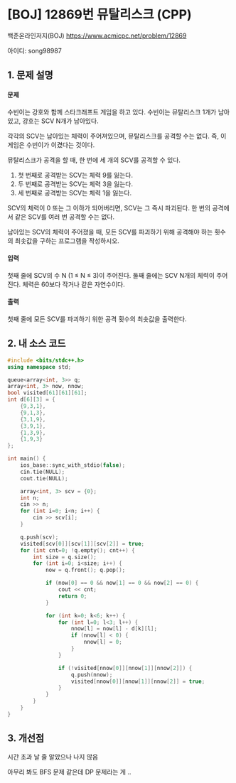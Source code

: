 # [BOJ] 12869번 뮤탈리스크 (CPP)

백준온라인저지(BOJ) https://www.acmicpc.net/problem/12869

아이디: song98987


## 1. 문제 설명

#### 문제
수빈이는 강호와 함께 스타크래프트 게임을 하고 있다. 수빈이는 뮤탈리스크 1개가 남아있고, 강호는 SCV N개가 남아있다.

각각의 SCV는 남아있는 체력이 주어져있으며, 뮤탈리스크를 공격할 수는 없다. 즉, 이 게임은 수빈이가 이겼다는 것이다.

뮤탈리스크가 공격을 할 때, 한 번에 세 개의 SCV를 공격할 수 있다.

1. 첫 번째로 공격받는 SCV는 체력 9를 잃는다.
2. 두 번째로 공격받는 SCV는 체력 3을 잃는다.
3. 세 번째로 공격받는 SCV는 체력 1을 잃는다.

SCV의 체력이 0 또는 그 이하가 되어버리면, SCV는 그 즉시 파괴된다. 한 번의 공격에서 같은 SCV를 여러 번 공격할 수는 없다.

남아있는 SCV의 체력이 주어졌을 때, 모든 SCV를 파괴하기 위해 공격해야 하는 횟수의 최솟값을 구하는 프로그램을 작성하시오.

#### 입력
첫째 줄에 SCV의 수 N (1 ≤ N ≤ 3)이 주어진다. 둘째 줄에는 SCV N개의 체력이 주어진다. 체력은 60보다 작거나 같은 자연수이다.

#### 출력
첫째 줄에 모든 SCV를 파괴하기 위한 공격 횟수의 최솟값을 출력한다.

## 2. 내 소스 코드

```c++
#include <bits/stdc++.h>
using namespace std;

queue<array<int, 3>> q;
array<int, 3> now, nnow;
bool visited[61][61][61];
int d[6][3] = {
    {9,3,1},
    {9,1,3},
    {3,1,9},
    {3,9,1},
    {1,3,9},
    {1,9,3}
};

int main() {
    ios_base::sync_with_stdio(false);
    cin.tie(NULL);
    cout.tie(NULL);

    array<int, 3> scv = {0};
    int n;
    cin >> n;
    for (int i=0; i<n; i++) {
        cin >> scv[i];
    }

    q.push(scv);
    visited[scv[0]][scv[1]][scv[2]] = true;
    for (int cnt=0; !q.empty(); cnt++) {
        int size = q.size();
        for (int i=0; i<size; i++) {
            now = q.front(); q.pop();

            if (now[0] == 0 && now[1] == 0 && now[2] == 0) {
                cout << cnt;
                return 0;
            }

            for (int k=0; k<6; k++) {
                for (int l=0; l<3; l++) {
                    nnow[l] = now[l] - d[k][l];
                    if (nnow[l] < 0) {
                        nnow[l] = 0;
                    }
                }

                if (!visited[nnow[0]][nnow[1]][nnow[2]]) {
                    q.push(nnow);
                    visited[nnow[0]][nnow[1]][nnow[2]] = true;
                }
            }
        }
    }
}
```

## 3. 개선점

시간 초과 날 줄 알았으나 나지 않음

아무리 봐도 BFS 문제 같은데 DP 문제라는 게 ..